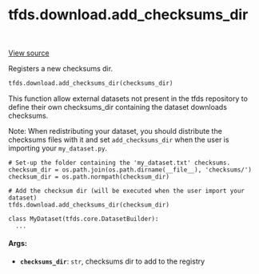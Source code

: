 <div itemscope itemtype="http://developers.google.com/ReferenceObject">
<meta itemprop="name" content="tfds.download.add_checksums_dir" />
<meta itemprop="path" content="Stable" />
</div>

# tfds.download.add_checksums_dir

<!-- Insert buttons and diff -->

<table class="tfo-notebook-buttons tfo-api" align="left">
</table>

<a target="_blank" href="https://github.com/tensorflow/datasets/tree/master/tensorflow_datasets/core/download/checksums.py">View
source</a>

<!-- Equality marker -->
Registers a new checksums dir.

```python
tfds.download.add_checksums_dir(checksums_dir)
```

<!-- Placeholder for "Used in" -->

This function allow external datasets not present in the tfds repository to
define their own checksums_dir containing the dataset downloads checksums.

Note: When redistributing your dataset, you should distribute the checksums
files with it and set `add_checksums_dir` when the user is importing your
`my_dataset.py`.

```
# Set-up the folder containing the 'my_dataset.txt' checksums.
checksum_dir = os.path.join(os.path.dirname(__file__), 'checksums/')
checksum_dir = os.path.normpath(checksum_dir)

# Add the checksum dir (will be executed when the user import your dataset)
tfds.download.add_checksums_dir(checksum_dir)

class MyDataset(tfds.core.DatasetBuilder):
  ...
```

#### Args:

*   <b>`checksums_dir`</b>: `str`, checksums dir to add to the registry
